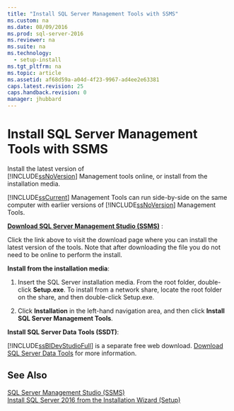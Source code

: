 ```yaml
---
title: "Install SQL Server Management Tools with SSMS"
ms.custom: na
ms.date: 08/09/2016
ms.prod: sql-server-2016
ms.reviewer: na
ms.suite: na
ms.technology: 
  - setup-install
ms.tgt_pltfrm: na
ms.topic: article
ms.assetid: af68d59a-a04d-4f23-9967-ad4ee2e63381
caps.latest.revision: 25
caps.handback.revision: 0
manager: jhubbard
---
```

# Install SQL Server Management Tools with SSMS
Install the latest version of   
      [!INCLUDE[ssNoVersion](../../Topics/TopicNameContainA/tokens/ssNoVersion_md.md)] Management tools online, or install from the installation media.  
  
 [!INCLUDE[ssCurrent](../../Topics/TopicNameContainA/tokens/ssCurrent_md.md)] Management Tools can run side-by-side on the same computer with earlier versions of [!INCLUDE[ssNoVersion](../../Topics/TopicNameContainA/tokens/ssNoVersion_md.md)] Management Tools.  
  
 **[Download SQL Server Management Studio (SSMS)](https://msdn.microsoft.com/library/mt238290.aspx)** :  
  
 Click the link above to visit the download page where you can install the latest version of the tools. Note that after downloading the file you do not need to be online to perform the install.  
  
 **Install from the installation media**:  
  
1.  Insert the SQL Server installation media. From the root folder, double-click **Setup.exe**. To install from a network share, locate the root folder on the share, and then double-click Setup.exe.  
  
2.  Click **Installation** in the left-hand navigation area, and then click **Install SQL Server Management Tools**.  
  
 **Install SQL Server Data Tools (SSDT)**:  
  
 [!INCLUDE[ssBIDevStudioFull](../../Topics/TopicNameContainA/tokens/ssBIDevStudioFull_md.md)] is a separate free web download. [Download SQL Server Data Tools](https://msdn.microsoft.com/library/mt204009.aspx) for more information.  
  
## See Also  
 [SQL Server Management Studio (SSMS)](https://msdn.microsoft.com/library/hh213248.aspx)   
 [Install SQL Server 2016 from the Installation Wizard (Setup)](../../Topics/TopicNameNotContainA/Install-SQL-Server-2016-from-the-Installation-Wizard--Setup-.md)
